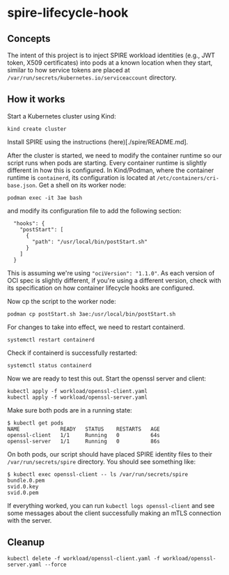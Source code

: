 # spire-lifecycle-hook

## Concepts

The intent of this project is to inject SPIRE workload identities (e.g., JWT
token, X509 certificates) into pods at a known location when they start,
similar to how service tokens are placed at
`/var/run/secrets/kubernetes.io/serviceaccount` directory. 

## How it works

Start a Kubernetes cluster using Kind:

```
kind create cluster
```

Install SPIRE using the instructions (here)[./spire/README.md].

After the cluster is started, we need to modify the container runtime so our
script runs when pods are starting. Every container runtime is slightly
different in how this is configured. In Kind/Podman, where the container
runtime is `containerd`, its configuration is located at
`/etc/containers/cri-base.json`. Get a shell on its worker node:

```
podman exec -it 3ae bash
```

and modify its configuration file to add the following section:

```
  "hooks": {
    "postStart": [
      {
	    "path": "/usr/local/bin/postStart.sh"
      }
    ]
  }
```

This is assuming we're using `"ociVersion": "1.1.0"`. As each version of OCI
spec is slightly different, if you're using a different version, check with its
specification on how container lifecycle hooks are configured.

Now cp the script to the worker node:

```
podman cp postStart.sh 3ae:/usr/local/bin/postStart.sh
```

For changes to take into effect, we need to restart containerd.

```
systemctl restart containerd
```

Check if containerd is successfully restarted:

```
systemctl status containerd
```

Now we are ready to test this out. Start the openssl server and client:

```
kubectl apply -f workload/openssl-client.yaml 
kubectl apply -f workload/openssl-server.yaml
```

Make sure both pods are in a running state:

```
$ kubectl get pods
NAME             READY   STATUS    RESTARTS   AGE
openssl-client   1/1     Running   0          64s
openssl-server   1/1     Running   0          86s
```

On both pods, our script should have placed SPIRE identity files to their `/var/run/secrets/spire` directory. You should see something like:

```
$ kubectl exec openssl-client -- ls /var/run/secrets/spire
bundle.0.pem
svid.0.key
svid.0.pem
```

If everything worked, you can run `kubectl logs openssl-client` and see some messages about the client successfully
making an mTLS connection with the server.

## Cleanup

```
kubectl delete -f workload/openssl-client.yaml -f workload/openssl-server.yaml --force
```
